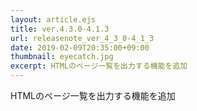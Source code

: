 ```yaml
---
layout: article.ejs
title: ver.4.3.0-4.1.3
url: releasenote_ver_4_3_0-4_1_3
date: 2019-02-09T20:35:00+09:00
thumbnail: eyecatch.jpg
excerpt: HTMLのページ一覧を出力する機能を追加
---
```


HTMLのページ一覧を出力する機能を追加